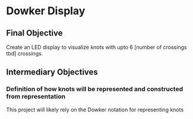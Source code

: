 # Dowker Display

## Final Objective
Create an LED display to visualize knots with upto 6 [number of crossings tbd] crossings.

## Intermediary Objectives

### Definition of how knots will be represented and constructed from representation
This project will likely rely on the Dowker notation for representing knots 



 
